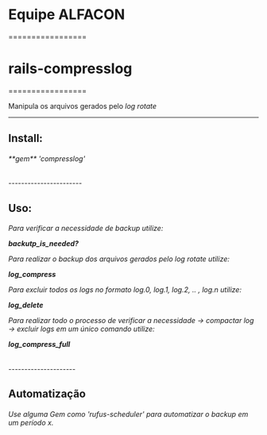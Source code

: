 <h1>
Equipe ALFACON
</h1>
=================

<h1>
rails-compresslog
</h1>
=================

Manipula os arquivos gerados pelo _log rotate_

-----------------------
<h2>
Install:
</h2>
<h6>
**gem** 'compresslog'
</h6>
-----------------------

<h2>
Uso:
</h2>
<h6>
Para verificar a necessidade de backup utilize:

**backutp_is_needed?**

Para realizar o backup dos arquivos gerados pelo log rotate utilize:

**log_compress**

Para excluir todos os logs no formato log.0, log.1, log.2, .. , log.n utilize:

**log_delete**

Para realizar todo o processo de _verificar a necessidade -> compactar log -> excluir logs_ em um único comando utilize:

**log_compress_full**
</h6>
---------------------

<h2>
Automatização
</h2>
<h6>
Use alguma Gem como 'rufus-scheduler' para automatizar o backup em um período x.
</h6>